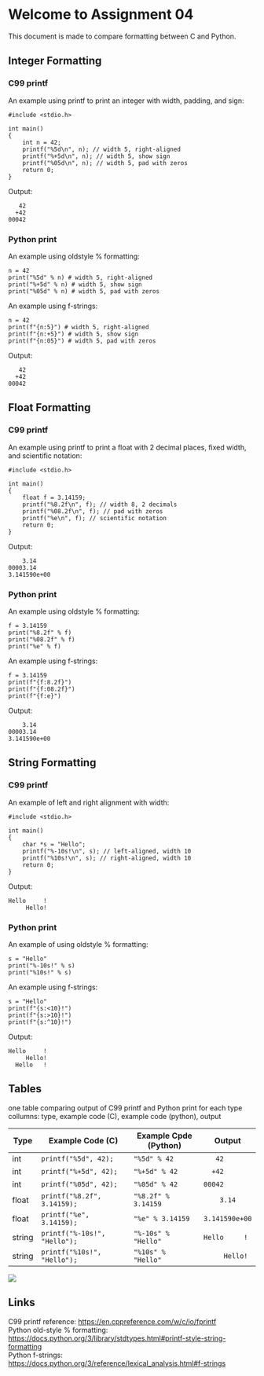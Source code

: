 # Welcome to Assignment 04
This document is made to compare formatting between C and Python.

## Integer Formatting
### C99 printf
An example using printf to print an integer with width, padding, and sign:
```
#include <stdio.h>

int main()
{
    int n = 42;
    printf("%5d\n", n); // width 5, right-aligned
    printf("%+5d\n", n); // width 5, show sign
    printf("%05d\n", n); // width 5, pad with zeros
    return 0;
}
```
Output:
```
   42
  +42
00042
```
### Python print
An example using oldstyle % formatting:
```
n = 42
print("%5d" % n) # width 5, right-aligned
print("%+5d" % n) # width 5, show sign
print("%05d" % n) # width 5, pad with zeros
```
An example using f-strings:
```
n = 42
print(f"{n:5}") # width 5, right-aligned
print(f"{n:+5}") # width 5, show sign
print(f"{n:05}") # width 5, pad with zeros
```
Output:
```
   42
  +42
00042
```

## Float Formatting
### C99 printf
An example using printf to print a float with 2 decimal places, fixed width, and scientific notation:
```
#include <stdio.h>

int main()
{
    float f = 3.14159;
    printf("%8.2f\n", f); // width 8, 2 decimals
    printf("%08.2f\n", f); // pad with zeros
    printf("%e\n", f); // scientific notation
    return 0;
}
```
Output:
```
    3.14
00003.14
3.141590e+00
```
### Python print
An example using oldstyle % formatting:
```
f = 3.14159
print("%8.2f" % f)
print("%08.2f" % f)
print("%e" % f)
```
An example using f-strings:
```
f = 3.14159
print(f"{f:8.2f}")
print(f"{f:08.2f}")
print(f"{f:e}")
```
Output:
```
    3.14
00003.14
3.141590e+00
```

## String Formatting
### C99 printf
An example of left and right alignment with width: 
```
#include <stdio.h>

int main()
{
    char *s = "Hello";
    printf("%-10s!\n", s); // left-aligned, width 10
    printf("%10s!\n", s); // right-aligned, width 10
    return 0;
}
```
Output:
```
Hello     !
     Hello!
```
### Python print
An example of using oldstyle % formatting: 
```
s = "Hello"
print("%-10s!" % s)
print("%10s!" % s)
```
An example using f-strings:
```
s = "Hello"
print(f"{s:<10}!")
print(f"{s:>10}!")
print(f"{s:^10}!")
```
Output:
```
Hello     !
     Hello!
  Hello   !
```

## Tables
one table comparing output of C99 printf and Python print for each type <br>
collumns: type, example code (C), example code (python), output

| Type | Example Code (C) | Example Cpde (Python) | Output |
|--|--|--|--|
| int | `printf("%5d", 42);` | `"%5d" % 42` | `   42` |
| int | `printf("%+5d", 42);` | `"%+5d" % 42` | `  +42` |
| int | `printf("%05d", 42);` | `"%05d" % 42` | `00042` |
| float | `printf("%8.2f", 3.14159);` | `"%8.2f" % 3.14159` | `    3.14` |
| float | `printf("%e", 3.14159);` | `"%e" % 3.14159` | `3.141590e+00` |
| string | `printf("%-10s!", "Hello");` | `"%-10s" % "Hello"` | `Hello     !` |
| string | `printf("%10s!", "Hello");` | `"%10s" % "Hello"` | `     Hello!` |

![](https://upload.wikimedia.org/wikipedia/commons/thumb/1/15/Cat_August_2010-4.jpg/1200px-Cat_August_2010-4.jpg)

## Links
C99 printf reference: https://en.cppreference.com/w/c/io/fprintf <br>
Python old-style % formatting: https://docs.python.org/3/library/stdtypes.html#printf-style-string-formatting <br>
Python f-strings: https://docs.python.org/3/reference/lexical_analysis.html#f-strings


